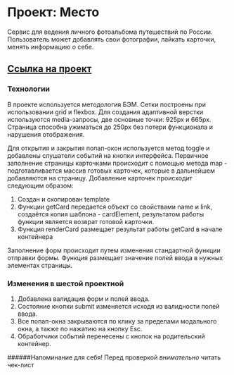 # Проект: Место
Сервис для ведения личного фотоальбома путешествий по России. Пользователь может добавлять свои фотографии, лайкать карточки, менять информацию о себе.

## [Ссылка на проект](https://vikkitikky.github.io/mesto)

### Технологии
В проекте используется методология БЭМ. Сетки построены при использовании grid и flexbox.
Для создания адаптивной верстки используются media-запросы, две основные точки: 925px и 665px.
Страница способна ужиматься до 250px без потери функционала и нарушения отображения.

Для открытия и закрытия попап-окон используется метод toggle и добавлены слушатели событий на кнопки интерфейса.
Первичное заполнение страницы карточками происходит с помощью метода map - подготавливается массив готовых карточек, которые в дальнейшем добавляются на страницу.
Добавление карточек происходит следующим образом:
1) Создан и скопирован template
2) Функции getCard передается объект со свойствами name и link, создаётся копия шаблона - cardElement, результатом работы функции является возврат готовой карточки.
3) Функция renderCard размещает результат работы getCard в начале контейнера

Заполнение форм происходит путем изменения стандартной функции отправки формы. Функция размещает значение полей ввода в нужных элементах страницы.
### Изменения в шестой проектной
1) Добавлена валидация форм и полей ввода.
2) Состояние кнопки submit изменяется исходя из валидности полей ввода.
3) Все попап-окна закрываются по клику за пределами модального окна, а также по нажатию на кнопку Esc.
4) Обработчики событий перенесены с кнопок на родительский контейнер.

######Напоминание для себя! Перед проверкой *внимательно* читать чек-лист

